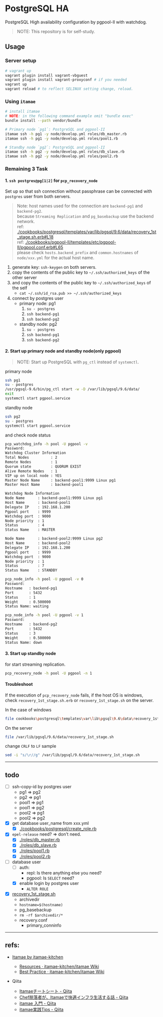 # PostgreSQL HA

PostgreSQL High availability configuration by pgpool-II with watchdog.

> NOTE: This repository is for self-study.



## Usage

### Server setup

```sh
# vagrant up
vagrant plugin install vagrant-vbguest
vagrant plugin install vagrant-proxyconf # if you needed
vagrant up
vagrant reload # to reflect SELINUX setting change, reload.
```

### Using `itamae`

```sh
# install itamae
# NOTE: in the following command example omit "bundle exec"
bundle install --path vendor/bundle

# Primary node `pg1`: PostgreSQL and pgpool-II
itamae ssh -h pg1 -y node/develop.yml roles/db_master.rb
itamae ssh -h pg1 -y node/develop.yml roles/pool1.rb

# Standby node `pg2`: PostgreSQL and pgpool-II
itamae ssh -h pg2 -y node/develop.yml roles/db_slave.rb
itamae ssh -h pg2 -y node/develop.yml roles/pool2.rb
```

### Remaining 3 Task

#### 1. `ssh postgres@pg[1|2]` for `pcp_recovery_node`

Set up so that ssh connection without passphrase can be connected with `postgres` user from both servers.

> Note: host names used for the connection are `backend-pg1` and `backend-pg2`.  
> because `Streaming Replication` and `pg_basebackup` use the backend network.  
> ref: [./cookbooks/postgresql/templates/var/lib/pgsql/9.6/data/recovery_1st_stage.sh.erb#L18](./cookbooks/postgresql/templates/var/lib/pgsql/9.6/data/recovery_1st_stage.sh.erb#L18)  
> ref: [./cookbooks/pgpool-II/templates/etc/pgpool-II/pgpool.conf.erb#L65](./cookbooks/pgpool-II/templates/etc/pgpool-II/pgpool.conf.erb#L65)  
> please check `hosts.backend_prefix` and `common.hostnames` of `node/xxx.yml` for the actual host name.

1. generate key: `ssh-keygen` on both servers.
1. copy the contents of the public key to `~/.ssh/authorized_keys` of the other server
1. and copy the contents of the public key to `~/.ssh/authorized_keys` of the self
    - `cat ~/.ssh/id_rsa.pub >> ~/.ssh/authorized_keys`
1. connect by postgres user
    - primary node: pg1
        1. `su - postgres`
        1. `ssh backend-pg1`
        1. `ssh backend-pg2`
    - standby node: pg2
        1. `su - postgres`
        1. `ssh backend-pg1`
        1. `ssh backend-pg2`

#### 2. Start up primary node and standby node(only pgpool)

> NOTE: Start up PostgreSQL with `pg_ctl` instead of `systemctl`.

primary node

```sh
ssh pg1
su - postgres
/usr/pgsql-9.6/bin/pg_ctl start -w -D /var/lib/pgsql/9.6/data/
exit
systemctl start pgpool.service
```

standby node

```sh
ssh pg2
su - postgres
systemctl start pgpool.service
```

and check node status

```sh
pcp_watchdog_info -h pool -U pgpool -v
Password:
Watchdog Cluster Information
Total Nodes          : 2
Remote Nodes         : 1
Quorum state         : QUORUM EXIST
Alive Remote Nodes   : 1
VIP up on local node : YES
Master Node Name     : backend-pool1:9999 Linux pg1
Master Host Name     : backend-pool1

Watchdog Node Information
Node Name      : backend-pool1:9999 Linux pg1
Host Name      : backend-pool1
Delegate IP    : 192.168.1.200
Pgpool port    : 9999
Watchdog port  : 9000
Node priority  : 1
Status         : 4
Status Name    : MASTER

Node Name      : backend-pool2:9999 Linux pg2
Host Name      : backend-pool2
Delegate IP    : 192.168.1.200
Pgpool port    : 9999
Watchdog port  : 9000
Node priority  : 1
Status         : 7
Status Name    : STANDBY
```

```sh
pcp_node_info -h pool -U pgpool -v 0
Password:
Hostname   : backend-pg1
Port       : 5432
Status     : 1
Weight     : 0.500000
Status Name: waiting
```

```sh
pcp_node_info -h pool -U pgpool -v 1
Password:
Hostname   : backend-pg2
Port       : 5432
Status     : 3
Weight     : 0.500000
Status Name: down
```

#### 3. Start up standby node

for start streaming replication.

```sh
pcp_recovery_node -h pool -U pgpool -n 1
```

#### Troubleshoot

If the execution of `pcp_recovery_node` fails, if the host OS is windows,  
check `recovery_1st_stage.sh.erb` or `recovery_1st_stage.sh` on the server.

In the case of windows

```sh
file cookbooks\postgresql\templates\var\lib\pgsql\9.6\data\recovery_1st_stage.sh.erb
```

On the server

```sh
file /var/lib/pgsql/9.6/data/recovery_1st_stage.sh
```

change `CRLF` to `LF` sample

```sh
sed -i "s/\r//g" /var/lib/pgsql/9.6/data/recovery_1st_stage.sh
```



---

## todo

- [ ] ssh-copy-id by postgres user
  - pg1 => pg2
  - pg2 => pg1
  - pool1 => pg1
  - pool1 => pg2
  - pool2 => pg1
  - pool2 => pg2
- [x] get database user_name from xxx.yml
  - [x] [./cookbooks/postgresql/create_role.rb](./cookbooks/postgresql/create_role.rb)
- [x] `epel-release` need? => don't need.
  - [x] [./roles/db_master.rb](./roles/db_master.rb)
  - [x] [./roles/db_slave.rb](./roles/db_slave.rb)
  - [x] [./roles/pool1.rb](./roles/pool1.rb)
  - [x] [./roles/pool2.rb](./roles/pool2.rb)
- [ ] database user
  - [ ] auth:
    - repl: Is there anything else you need?
    - pgpool: Is `SELECT` need?
  - [x] enable login by postgres user
    - `ALTER ROLE`
- [x] [recovery_1st_stage.sh](./cookbooks/postgresql/files/var/lib/pgsql/9.6/data/recovery_1st_stage.sh)
  - archivedir
  - `hostname=$(hostname)`
  - pg_basebackup
  - `rm -rf $archivedir/*`
  - recovery.conf
    - primary_conninfo



---

## refs:

- [Itamae by itamae-kitchen][itamae]
  - [Resources · itamae-kitchen/itamae Wiki][Resources]
  - [Best Practice · itamae-kitchen/itamae Wiki][Best-Practice]

- Qiita
  - [Itamaeチートシート - Qiita][qiita1]
  - [Chef脱落者が、Itamaeで快適インフラ生活する話 - Qiita][qiita2]
  - [itamae 入門 - Qiita][qiita3]
  - [itamae実践Tips - Qiita][qiita4]



[itamae]:        http://itamae.kitchen/
[Resources]:     https://github.com/itamae-kitchen/itamae/wiki/Resources
[Best-Practice]: https://github.com/itamae-kitchen/itamae/wiki/Best-Practice
[qiita1]:        https://qiita.com/fukuiretu/items/170aa956731f2ffb5715
[qiita2]:        https://qiita.com/zaru/items/8ae6182e544aac6f6d79
[qiita3]:        https://qiita.com/rasenn/items/8e234489b0d92ed74cfe
[qiita4]:        https://qiita.com/sue445/items/b67b0e7209a7fae1a52a
